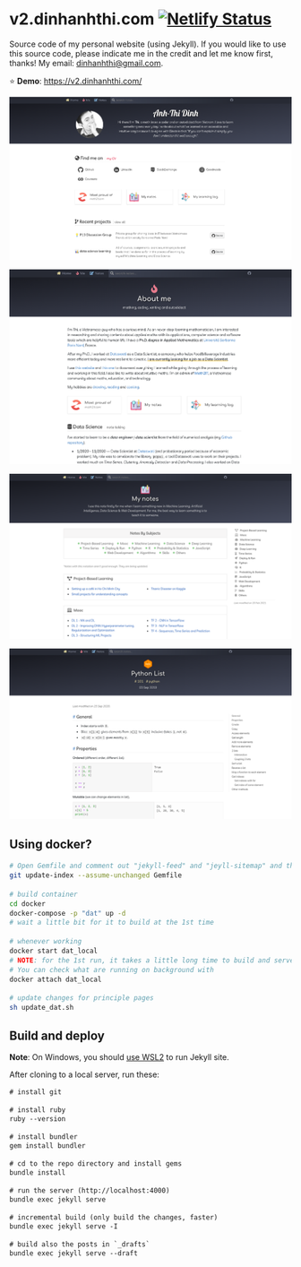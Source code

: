 # v2.dinhanhthi.com [![Netlify Status](https://api.netlify.com/api/v1/badges/ad24cacd-185c-4cec-ab5c-64f59c19b228/deploy-status)](https://app.netlify.com/sites/cocky-goldstine-a62eec/deploys)

Source code of my personal website (using Jekyll). If you would like to use this source code, please indicate me in the credit and let me know first, thanks! My email: dinhanhthi@gmail.com.

⭐ **Demo**: https://v2.dinhanhthi.com/

![Home page](./img/jekyll/front-page.png)

![About page](./img/jekyll/about.png)

![Note page](./img/jekyll/note.png)

![Post page](./img/jekyll/post.png)

## Using docker?

``` bash
# Open Gemfile and comment out "jekyll-feed" and "jeyll-sitemap" and then
git update-index --assume-unchanged Gemfile

# build container
cd docker
docker-compose -p "dat" up -d
# wait a little bit for it to build at the 1st time

# whenever working
docker start dat_local
# NOTE: for the 1st run, it takes a little long time to build and serve
# You can check what are running on background with
docker attach dat_local

# update changes for principle pages
sh update_dat.sh
```

## Build and deploy

__Note__: On Windows, you should [use WSL2](https://dinhanhthi.com/docker-wsl2-windows) to run Jekyll site.

After cloning to a local server, run these:

~~~
# install git

# install ruby
ruby --version

# install bundler
gem install bundler

# cd to the repo directory and install gems
bundle install

# run the server (http://localhost:4000)
bundle exec jekyll serve

# incremental build (only build the changes, faster)
bundle exec jekyll serve -I

# build also the posts in `_drafts`
bundle exec jekyll serve --draft
~~~